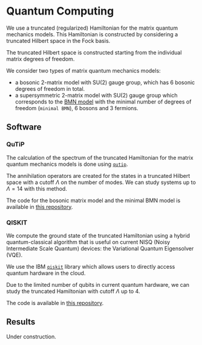# Quantum Computing

We use a truncated (regularized) Hamiltonian for the matrix quantum mechanics models. 
This Hamiltonian is constructed by considering a truncated Hilbert space in the Fock basis.

The truncated Hilbert space is constructed starting from the individual matrix degrees of freedom.

We consider two types of matrix quantum mechanics models:

- a bosonic 2-matrix model with SU(2) gauge group, which has 6 bosonic degrees of freedom in total.
- a supersymmetric 2-matrix model with SU(2) gauge group which corresponds to the [BMN model](https://arxiv.org/abs/hep-th/0202021) with the minimal number of degrees of freedom (`minimal BMN`), 6 bosons and 3 fermions.


## Software

### QuTiP

The calculation of the spectrum of the truncated Hamiltonian for the matrix quantum mechanics models is done using [`qutip`](https://www.qutip.org).

The annihilation operators are created for the states in a truncated Hilbert space with a cutoff $\Lambda$ on the number of modes.
We can study systems up to $\Lambda=14$ with this method.

The code for the bosonic matrix model and the minimal BMN model is available in [this repository](https://github.com/erinaldi/bmn2-qutip).

### QISKIT

We compute the ground state of the truncated Hamiltonian using a hybrid quantum-classical algorithm that is useful on current NISQ (Noisy Intermediate Scale Quantum) devices: the Variational Quantum Eigensolver (VQE).

We use the IBM [`qiskit`](https://www.qiskit.org) library which allows users to directly access quantum hardware in the cloud.

Due to the limited number of qubits in current quantum hardware, we can study the truncated Hamiltonian with cutoff $\Lambda$ up to 4.

The code is available in [this repository](https://github.com/erinaldi/bmn2-qiskit).

## Results

Under construction.